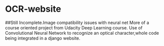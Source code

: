 # OCR-website
##Still Incomplete.Image compatibility issues with neural net
More of a course oriented project from Udacity Deep Learning course.
Use of Convolutional Neural Network to recognize an optical character,whole code being integrated in a django website.

